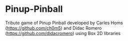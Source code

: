 # Pinup-Pinball
Tribute game of Pinup Pinball developed by Carles Homs (https://github.com/ch0m5) and Dídac Romero (https://github.com/didacromero) using Box 2D libraries
